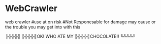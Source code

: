 # WebCrawler
web crawler
#use at on risk 
#Not Responesable for damage may cause or the trouble you may get into with this

╠╬╬╬╣ 
╠╬╬╬╣OK! WHO ATE MY 
╠╬╬╬╣CHOCOLATE!! 
╚╩╩╩╝ 
